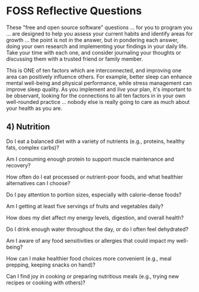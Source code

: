 # FOSS Reflective Questions
These "free and open source software" questions ... for you to program you ... are designed to help you assess your current habits and identify areas for growth ... the point is not in the answer, but in pondering each answer, doing your own research and implementing your findings in your daily life. Take your time with each one, and consider journaling your thoughts or discussing them with a trusted friend or family member.

This is ONE of ten factors which are interconnected, and improving one area can positively influence others. For example, better sleep can enhance mental well-being and physical performance, while stress management can improve sleep quality. As you implement and *live* your plan, it's important to be observant, looking for the connections to all ten factors in in your own well-rounded practice ... nobody else is really going to care as much about your health as you are.

## 4) Nutrition

Do I eat a balanced diet with a variety of nutrients (e.g., proteins, healthy fats, complex carbs)?

Am I consuming enough protein to support muscle maintenance and recovery?

How often do I eat processed or nutrient-poor foods, and what healthier alternatives can I choose?

Do I pay attention to portion sizes, especially with calorie-dense foods?

Am I getting at least five servings of fruits and vegetables daily?

How does my diet affect my energy levels, digestion, and overall health?

Do I drink enough water throughout the day, or do I often feel dehydrated?

Am I aware of any food sensitivities or allergies that could impact my well-being?

How can I make healthier food choices more convenient (e.g., meal prepping, keeping snacks on hand)?

Can I find joy in cooking or preparing nutritious meals (e.g., trying new recipes or cooking with others)?
